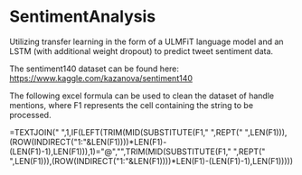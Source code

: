 # SentimentAnalysis
Utilizing transfer learning in the form of a ULMFiT language model and an LSTM (with additional weight dropout) to predict tweet sentiment data. 

The sentiment140 dataset can be found here: https://www.kaggle.com/kazanova/sentiment140

The following excel formula can be used to clean the dataset of handle mentions, where F1 represents the cell containing the string to be processed. 

=TEXTJOIN(" ",1,IF(LEFT(TRIM(MID(SUBSTITUTE(F1," ",REPT(" ",LEN(F1))),(ROW(INDIRECT("1:"&LEN(F1))))*LEN(F1)-(LEN(F1)-1),LEN(F1))),1)="@","",TRIM(MID(SUBSTITUTE(F1," ",REPT(" ",LEN(F1))),(ROW(INDIRECT("1:"&LEN(F1))))*LEN(F1)-(LEN(F1)-1),LEN(F1)))))
